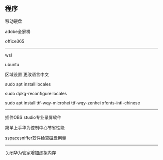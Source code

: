 

## 程序

移动硬盘

adobe全家桶

office365



---------------------

wsl

ubuntu

区域设置  更改语言中文

sudo apt install locales

sudo dpkg-reconfigure locales

sudo apt install ttf-wqy-microhei ttf-wqy-zenhei xfonts-intl-chinese



------------------------------------------

插件OBS studio专业录屏软件

简单上手华为控制中心节省性能

sspacesniffer软件检查磁盘用量



----

关闭华为管家增加虚拟内存

